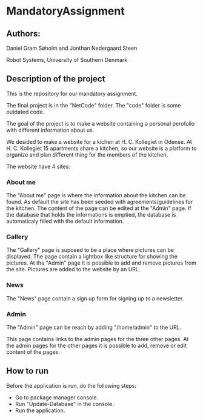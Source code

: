# MandatoryAssignment
## Authors:
Daniel Gram Søholm and Jonthan Nedergaard Steen

Robot Systems, University of Southern Denmark

## Description of the project
This is the repository for our mandatory assignment.

The final project is in the "NetCode" folder. The "code" folder is some outdated code.

The goal of the project is to make a website containing a personal perofolio with different information about us.

We desided to make a website for a kichen at H. C. Kollegiet in Odense. At H. C. Kollegiet 15 apartments share a kitchen, so our website is a platform to organize and plan different thing for the members of the kitchen.

The website have 4 sites:

### About me
The "About me" page is where the information about the kitchen can be found. As default the site has been seeded with agreements/guidelines for the kitchen. The content of the page can be edited at the "Admin" page. If the database that holds the informations is emptied, the database is automaticaly filled with the default information. 

### Gallery
The "Gallery" page is suposed to be a place where pictures can be displayed. The page contain a lightbox like structure for showing the pictures. At the "Admin" page it is possible to add and remove pictures from the site. Pictures are added to the website by an URL.

### News
The "News" page contain a sign up form for signing up to a newsletter. 

### Admin
The "Admin" page can be reach by adding "/home/admin" to the URL.

This page contains links to the admin pages for the three other pages. At the admin pages for the other pages it is possible to add, remove or edit content of the pages.

## How to run
Before the application is run, do the following steps:
 * Go to package manager console.
 * Run "Update-Database" in the console.
 * Run the application.
